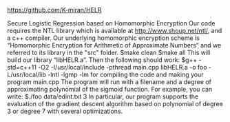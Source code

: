 https://github.com/K-miran/HELR

Secure Logistic Regression based on Homomorphic Encryption
Our code requires the NTL library which is available at http://www.shoup.net/ntl/, and a c++ compiler. Our underlying homomorphic encryption scheme is “Homomorphic Encryption for Arithmetic of Approximate Numbers” and we referred to its library in the "src" folder.
$make clean
$make all
This will build our library “libHELR.a”. Then the following should work:
$g++ -std=c++11 -O2 -I/usr/local/include -pthread main.cpp libHELR.a -o foo -L/usr/local/lib -lntl -lgmp -lm
for compiling the code and making your program main.cpp The program will run with a filename and a degree of approximating polynomial of the sigmoid function. For example, you can write:
$./foo data/edint.txt 3
In particular, our program supports the evaluation of the gradient descent algorithm based on polynomial of degree 3 or degree 7 with several optimizations.

